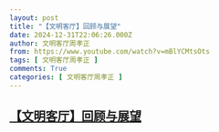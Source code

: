 ```yaml
---
layout: post
title: "【文明客厅】回顾与展望"
date: 2024-12-31T22:06:26.000Z
author: 文明客厅周孝正
from: https://www.youtube.com/watch?v=mBlYCMtsOts
tags: [ 文明客厅周孝正 ]
comments: True
categories: [ 文明客厅周孝正 ]
---
```

<!--1735682786000-->
[【文明客厅】回顾与展望](https://www.youtube.com/watch?v=mBlYCMtsOts)
------

<div>

</div>
